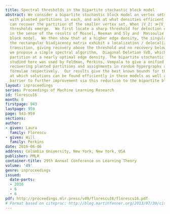 ```yaml
---
title: Spectral thresholds in the bipartite stochastic block model
abstract: We consider a bipartite stochastic block model on vertex sets V_1 and V_2,
  with planted partitions in each, and ask at what densities efficient algorithms
  can recover the partition of the smaller vertex set. When |V_2| ≫|V_1|, multiple
  thresholds emerge.  We first locate a sharp threshold for detection of the partition,
  in the sense of the results of Mossel, Neeman and Sly and  Massoulie for the stochastic
  block model.  We then show that at a higher edge density, the singular vectors of
  the rectangular biadjacency matrix exhibit a localization / delocalization phase
  transition, giving recovery above the threshold and no recovery below.  Nevertheless,
  we propose a simple spectral algorithm,  Diagonal Deletion SVD, which recovers the
  partition at a nearly optimal edge density. The bipartite stochastic block model
  studied here was used by Feldman, Perkins, Vempala to give a unified algorithm for
  recovering planted partitions and assignments in random hypergraphs and random k-SAT
  formulae respectively.  Our results give the best known bounds for the clause density
  at which solutions can be found efficiently in these models as well as showing a
  barrier to further improvement via this reduction to the bipartite block model.
layout: inproceedings
series: Proceedings of Machine Learning Research
id: florescu16
month: 0
firstpage: 943
lastpage: 959
page: 943-959
sections: 
author:
- given: Laura
  family: Florescu
- given: Will
  family: Perkins
date: 2016-06-06
address: Columbia University, New York, New York, USA
publisher: PMLR
container-title: 29th Annual Conference on Learning Theory
volume: '49'
genre: inproceedings
issued:
  date-parts:
  - 2016
  - 6
  - 6
pdf: http://proceedings.mlr.press/v49/florescu16/florescu16.pdf
# Format based on citeproc: http://blog.martinfenner.org/2013/07/30/citeproc-yaml-for-bibliographies/
---
```

